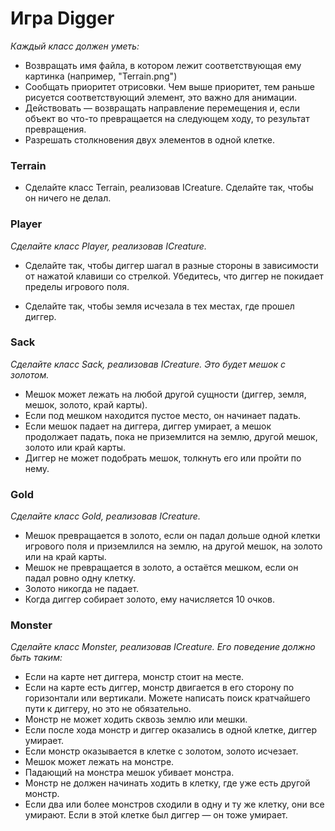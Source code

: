 # Игра Digger
*Каждый класс должен уметь:*

- Возвращать имя файла, в котором лежит соответствующая ему картинка (например, "Terrain.png")
- Сообщать приоритет отрисовки. Чем выше приоритет, тем раньше рисуется соответствующий элемент, это важно для анимации.
- Действовать — возвращать направление перемещения и, если объект во что-то превращается на следующем ходу, то результат превращения.
- Разрешать столкновения двух элементов в одной клетке.

### Terrain
- Сделайте класс Terrain, реализовав ICreature. Сделайте так, чтобы он ничего не делал.

### Player
*Сделайте класс Player, реализовав ICreature.*

- Сделайте так, чтобы диггер шагал в разные стороны в зависимости от нажатой клавиши со стрелкой. Убедитесь, что диггер не покидает пределы игрового поля.

- Сделайте так, чтобы земля исчезала в тех местах, где прошел диггер.

### Sack
*Сделайте класс Sack, реализовав ICreature. Это будет мешок с золотом.*

- Мешок может лежать на любой другой сущности (диггер, земля, мешок, золото, край карты).
- Если под мешком находится пустое место, он начинает падать.
- Если мешок падает на диггера, диггер умирает, а мешок продолжает падать, пока не приземлится на землю, другой мешок, золото или край карты.
- Диггер не может подобрать мешок, толкнуть его или пройти по нему.

### Gold
*Сделайте класс Gold, реализовав ICreature.*

- Мешок превращается в золото, если он падал дольше одной клетки игрового поля и приземлился на землю, на другой мешок, на золото или на край карты.
- Мешок не превращается в золото, а остаётся мешком, если он падал ровно одну клетку.
- Золото никогда не падает.
- Когда диггер собирает золото, ему начисляется 10 очков.

### Monster
*Сделайте класс Monster, реализовав ICreature. Его поведение должно быть таким:*

- Если на карте нет диггера, монстр стоит на месте.
- Если на карте есть диггер, монстр двигается в его сторону по горизонтали или вертикали. Можете написать поиск кратчайшего пути к диггеру, но это не обязательно.
- Монстр не может ходить сквозь землю или мешки.
- Если после хода монстр и диггер оказались в одной клетке, диггер умирает.
- Если монстр оказывается в клетке с золотом, золото исчезает.
- Мешок может лежать на монстре.
- Падающий на монстра мешок убивает монстра.
- Монстр не должен начинать ходить в клетку, где уже есть другой монстр.
- Если два или более монстров сходили в одну и ту же клетку, они все умирают. Если в этой клетке был диггер — он тоже умирает.
